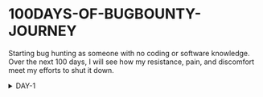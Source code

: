 # 100DAYS-OF-BUGBOUNTY-JOURNEY
Starting bug hunting as someone with no coding or software knowledge. Over the next 100 days, I will see how my resistance, pain, and discomfort meet my efforts to shut it down.


<details>
  <summary>DAY-1</summary>
  <div>
    <h2>WHAT I LEARN</h2>
    <p> <li>How web pages work?</li></p>
    <h2>RESOURCES</h2>
    <p><li> HTTPS:  https://youtu.be/iYM2zFP3Zn0I </li> </p>
    <p><li> OSI MODEL: https://youtu.be/vv4y_uOneC0 </li> </p>
    <p><li>Computer Networking: www.geeksforgeeks.org/basics-computer-networking </li> </p>
    <h2>About the day</h2>
    <p>I found a book about Money and thought it was interesting. I read it for a while and learned some facts about financials and the book's name is Psychology of Money. I also start watching a web series. The series was about hacking. Elliot is a brilliant young cyber-security engineer and vigilante hacker. It was an interesting and enjoyable story. I liked the episode and felt inspired by it.
    </p>
    <p>
    <span style="font-size:1.1em">July 22, 2023. Signing off, Day-1!</span> </p>
  </div>
</details>


